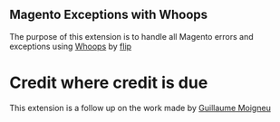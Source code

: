 Magento Exceptions with Whoops
-------------------------------

The purpose of this extension is to handle all Magento errors and exceptions using
[Whoops](http://filp.github.io/whoops/) by [flip](https://github.com/filp)

Credit where credit is due
===========================

This extension is a follow up on the work made by [Guillaume Moigneu](https://github.com/gmoigneu/magento-whoops)
